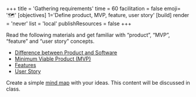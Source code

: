 +++
title = 'Gathering requirements'
time = 60
facilitation = false
emoji= '🗺️'
[objectives]
1='Define product, MVP, feature, user story'
[build]
  render = 'never'
  list = 'local'
  publishResources = false
+++

Read the following materials and get familiar with “product”, “MVP”, “feature” and “user story” concepts.

- [Difference between Product and Software](https://medium.com/@escalesolutions/difference-between-product-and-software-abce6a7490) 
- [Minimum Viable Product (MVP)](https://www.productplan.com/glossary/minimum-viable-product/) 
- [Features](https://www.productplan.com/glossary/features/)
- [User Story](https://www.productplan.com/glossary/user-story/)

Create a simple [mind map](https://www.mindmapping.com/mind-map) with your ideas. This content will be discussed in class.

